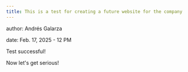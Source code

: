 ```yaml
---
title: This is a test for creating a future website for the company
---
```

author: Andrés Galarza

date: Feb. 17, 2025 - 12 PM

Test successful!

Now let's get serious!
